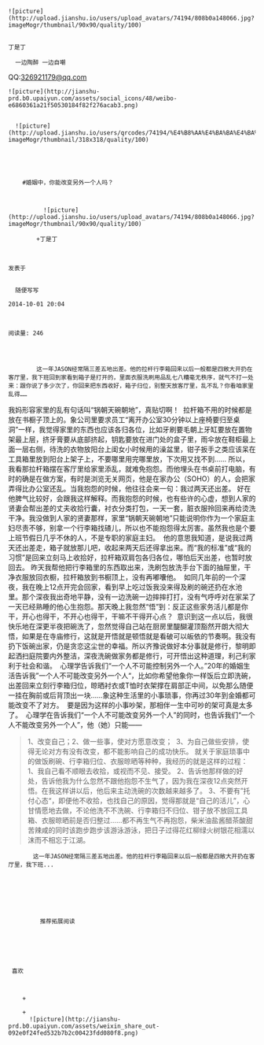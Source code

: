 
    
  
    ![picture](http://upload.jianshu.io/users/upload_avatars/74194/808b0a148066.jpg?imageMogr/thumbnail/90x90/quality/100)
    

    丁是丁
  
      一边陶醉 一边自嘲
QQ:326921179@qq.com

  
  
    ![picture](http://jianshu-prd.b0.upaiyun.com/assets/social_icons/48/weibo-e6860361a21f50530184f82f276acab3.png)
  
    
      ![picture](http://upload.jianshu.io/users/qrcodes/74194/%E4%B8%AA%E4%BA%BA%E4%BA%8C%E7%BB%B4%E7%A0%81.png?imageMogr/thumbnail/318x318/quality/100)
    


    
      
        #婚姻中，你能改变另外一个人吗？
        
          
            
              ![picture](http://upload.jianshu.io/users/upload_avatars/74194/808b0a148066.jpg?imageMogr/thumbnail/90x90/quality/100)
            
            +丁是丁
        
        
    
    发表于 

    
      随便写写

    2014-10-01 20:04

    

    阅读量: 246
  


        
            这一年JASON经常隔三差五地出差。他的拉杆行李箱回来以后一般都是四敞大开扔在客厅里，我下班回到家看到箱子是打开的，里面衣服洗刷用品乱七八糟毫无秩序，就气不打一处来：跟你说了多少次了，你回来把东西收好，箱子归位，别整天放客厅里，乱不乱？你看咱家里乱得……
  我妈形容家里的乱有句话叫“锅朝天碗朝地”，真贴切啊！ 
  拉杆箱不用的时候都是放在书橱子顶上的。象公司里要求员工“离开办公室30分钟以上座椅要归至桌洞”一样，我觉得家里的东西也应该各归各位，比如牙刷要毛朝上牙缸要放在置物架最上层，挤牙膏要从底部挤起，钥匙要放在进门处的盒子里，雨伞放在鞋柜最上面一层右侧，待洗的衣物放阳台上闺女小时候用的澡盆里，钳子扳手之类应该呆在工具箱里放到阳台上架子上，不要哪里用完哪里放，下次用又找不到……
  所以，我看那拉杆箱摆在客厅里给家里添乱，就难免抱怨。而他埋头在书桌前打电脑，有时的确是在做方案，有时是浏览无关网页，他是在家办公（SOHO）的人，会把家弄得比办公室还乱。当我抱怨的时候，他往往会来一句：我过两天还出差。
  好在他脾气比较好，会跟我这样解释。而我抱怨的时候，也有些许的心虚，想到人家的贤妻会帮出差的丈夫收拾行囊，衬衣分类打包，一天一套，脏衣服拎回来再给烫洗干净。我没做到人家的贤妻那样，家里“锅朝天碗朝地”只能说明你作为一个家庭主妇尽责不够，别拿一个行李箱找碴儿，所以也不能抱怨得太厉害。虽然我也是个要上班节假日几乎不休的人，不是专职的家庭主妇。 
  他的意思我知道，是说我过两天还出差走，箱子就放那儿吧，收起来两天后还得拿出来。而“我的标准”或“我的习惯”是回来立刻马上收拾好，拉杆箱双肩包各归各位，哪怕后天出差，也暂时放回去。
  昨天我帮他把行李箱里的东西取出来，洗刷包放洗手台下面的抽屉里，干净衣服放回衣橱，拉杆箱放到书橱顶上，没有再嘟囔他。 
  如同几年前的一个深夜，我在晚上12点开完会回家，看到早上吃过饭我没来得及刷的碗还扔在水池里。那个深夜我出奇地平静，没有一边洗碗一边摔摔打打，没有气呼呼对在家呆了一天已经熟睡的他心生抱怨。那天晚上我忽然“悟”到：反正这些家务活儿都是你干，开心也得干，不开心也得干，干嘛不干得开心点？ 
  意识到这一点以后，我很快乐地在深更半夜把碗洗了，忽然觉得自己站在厨房里醍醐灌顶豁然开朗大彻大悟，如果是在寺庙修行，这就是开悟就是顿悟就是看破可以皈依的节奏啊。我没有扔下饭碗出家，仍是贪恋这尘世的幸福。所以齐豫说做好本分事就是修行，黎明即起洒扫庭院要内外整洁，深夜洗碗做家务都是修行，可开悟出这种道理，利己利家利于社会和谐。 
  心理学告诉我们“一个人不可能控制另外一个人。”20年的婚姻生活告诉我”一个人不可能改变另外一个人“，比如你希望他象你一样饭后立即洗碗，出差回来立刻行李箱归位，晾晒衬衣或T恤时衣架撑在肩部正中间，以免那么随便一挂在胸前或后背顶出一块……象这种生活里的小事琐事，你再过30年到金婚都可能改变不了对方。 
  要是因为这样的小事吵架，那相伴一生中可吵的架可真是太多了。 
  心理学在告诉我们“一个人不可能改变另外一个人”的同时，也告诉我们“一个人不能改变另外一个人”，他（她）只能——
>  1、改变自己；2、做一些事，使对方愿意改变；  3、为自己做些安排，使得无论对方有没有改变，都不能影响自己的成功快乐。
  就关于家庭琐事中的做饭刷碗、行李箱归位、衣服晾晒等种种，我经历的就是这样的过程：
  1、我自己看不顺眼去收拾，或视而不见、接受。
  2、告诉他那样做的好处，告诉他我为什么忽然不跟他抱怨不生气了，因为我在深夜12点突然开悟。在我这样讲以后，他后来主动洗碗的次数越来越多了。
  3、不要有”托付心态“，即便他不收拾，也找自己的原因，觉得那就是“自己的活儿”，心甘情愿地去做，不论他洗不不洗碗、行李箱归不归位、钳子放不放回工具箱、衣服晾晒前是否归整过……都不再生气不再抱怨，柴米油盐酱醋茶酸甜苦辣咸的同时该跑步跑步该游泳游泳，把日子过得花红柳绿火树银花相濡以沫而不相忘于江湖。

        
           这一年JASON经常隔三差五地出差。他的拉杆行李箱回来以后一般都是四敞大开扔在客厅里，我下班...
      
    
    
      
      
      
          
             推荐拓展阅读
        
      
    
    
      
          
     喜欢

      
      
        +
                  
        +
          ![picture](http://jianshu-prd.b0.upaiyun.com/assets/weixin_share_out-092e0f24fed532b7b2c00423fdd080f8.png)
        
      
    
  


